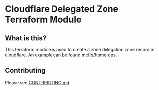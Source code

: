 # Cloudflare Delegated Zone Terraform Module

## What is this?

This terraform module is used to create a zone delegation zone record in cloudflare. An example can
be found [mcfio/home-ops](https://github.com/mcfio/home-ops).

## Contributing

Please see [CONTRIBUTING.md](./CONTRIBUTING.md)
